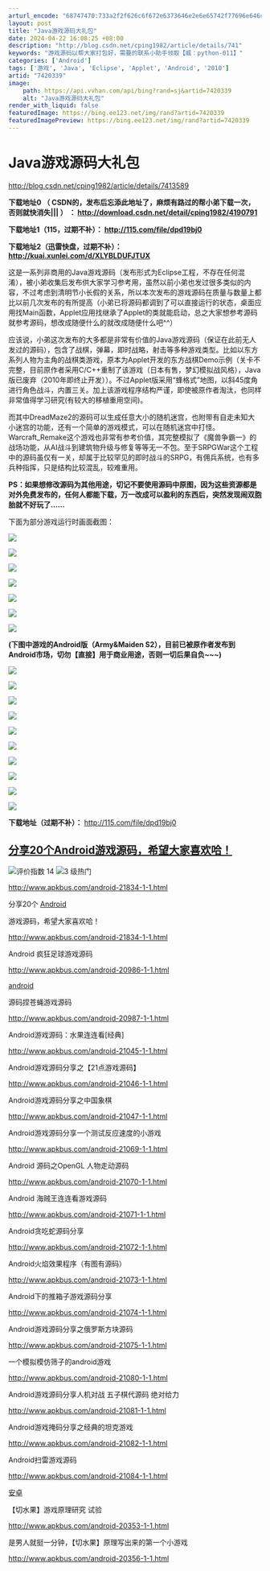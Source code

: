 ```yaml
---
arturl_encode: "68747470:733a2f2f626c6f672e6373646e2e6e65742f77696e646c616b:652f61727469636c652f64657461696c732f37343230333339"
layout: post
title: "Java游戏源码大礼包"
date: 2024-04-22 16:08:25 +08:00
description: "http://blog.csdn.net/cping1982/article/details/741"
keywords: "游戏源码以帮大家打包好，需要的联系小助手领取【威：python-011】"
categories: ['Android']
tags: ['游戏', 'Java', 'Eclipse', 'Applet', 'Android', '2010']
artid: "7420339"
image:
    path: https://api.vvhan.com/api/bing?rand=sj&artid=7420339
    alt: "Java游戏源码大礼包"
render_with_liquid: false
featuredImage: https://bing.ee123.net/img/rand?artid=7420339
featuredImagePreview: https://bing.ee123.net/img/rand?artid=7420339
---
```


# Java游戏源码大礼包

<http://blog.csdn.net/cping1982/article/details/7413589>

**下载地址0
**（**
CSDN的，发布后忘添此地址了，麻烦有路过的帮小弟下载一次，否则就快消失|||
**）**
：
<http://download.csdn.net/detail/cping1982/4190791>**

**下载地址1（115，过期不补）：
<http://115.com/file/dpd19bj0>**

**下载地址2（迅雷快盘，过期不补）：
<http://kuai.xunlei.com/d/XLYBLDUFJTUX>**

这是一系列非商用的Java游戏源码（发布形式为Eclipse工程，不存在任何混淆），被小弟收集后发布供大家学习参考用，虽然以前小弟也发过很多类似的内容，不过考虑到清明节小长假的关系，所以本次发布的游戏源码在质量与数量上都比以前几次发布的有所提高（小弟已将源码都调到了可以直接运行的状态，桌面应用找Main函数，Applet应用找继承了Applet的类就能启动，总之大家想参考源码就参考源码，想改成随便什么的就改成随便什么吧^^）
  
  
应该说，小弟这次发布的大多都是非常有价值的Java游戏源码（保证在此前无人发过的源码），包含了战棋，弹幕，即时战略，射击等多种游戏类型。比如以东方系列人物为主角的战棋类游戏，原本为Applet开发的东方战棋Demo示例（关卡不完整，目前原作者采用C/C++重制了该游戏（日本有售，梦幻模拟战风格），Java版已废弃（2010年即终止开发））。不过Applet版采用“蜂格式”地图，以斜45度角进行角色战斗，内置三关。加上该游戏程序结构严谨，即使被原作者淘汰，也同样非常值得学习研究(有较大的移植重用空间)。

而其中DreadMaze2的源码可以生成任意大小的随机迷宫，也附带有自走未知大小迷宫的功能，还有一个简单的游戏模式，可以在随机迷宫中打怪。Warcraft\_Remake这个游戏也非常有参考价值，其完整模拟了《魔兽争霸一》的战场功能，从AI战斗到建筑物升级与修复等等无一不包。至于SRPGWar这个工程中的源码虽仅有一关，却属于比较罕见的即时战斗的SRPG，有佣兵系统，也有多兵种指挥，只是结构比较混乱，较难重用。

**PS：如果想修改源码为其他用途，切记不要使用源码中原图，因为这些资源都是对外免费发布的，任何人都能下载，万一改成可以盈利的东西后，突然发现闹双胞胎就不好玩了……**

下面为部分游戏运行时画面截图：

![](https://img-my.csdn.net/uploads/201203/30/1333123177_4099.png)

![](https://img-my.csdn.net/uploads/201203/30/1333123169_5901.png)

![](https://img-my.csdn.net/uploads/201203/30/1333123156_2480.png)

![](https://img-my.csdn.net/uploads/201203/30/1333123161_7697.png)

![](https://img-my.csdn.net/uploads/201203/30/1333123133_7071.png)

![](https://img-my.csdn.net/uploads/201203/30/1333123183_8779.png)

![](https://img-my.csdn.net/uploads/201203/30/1333123189_1322.png)
  
**(下图中游戏的Android版（Army&Maiden S2），目前已被原作者发布到Android市场，切勿【直接】用于商业用途，否则一切后果自负~~~)**

![](https://img-my.csdn.net/uploads/201203/30/1333123195_1375.png)

![](https://img-my.csdn.net/uploads/201203/31/1333123203_4237.png)

![](https://img-my.csdn.net/uploads/201203/30/1333123122_3729.png)

![](https://img-my.csdn.net/uploads/201203/30/1333123127_6271.png)

![](https://img-my.csdn.net/uploads/201203/30/1333123130_8993.png)

![](https://img-my.csdn.net/uploads/201203/30/1333123136_4865.png)

![](https://img-my.csdn.net/uploads/201203/30/1333123138_4481.png)

![](https://img-my.csdn.net/uploads/201203/30/1333123141_9844.png)

![](https://img-my.csdn.net/uploads/201203/30/1333123144_6256.png)

![](https://img-my.csdn.net/uploads/201203/30/1333123147_5680.png)

  

**下载地址（过期不补）：**
<http://115.com/file/dpd19bj0>

## [分享20个Android游戏源码，希望大家喜欢哈！](http://www.apkbus.com/android-21834-1-1.html)



![](http://www.apkbus.com/static/image/common/recommend_1.gif "评价指数 14")
![](http://www.apkbus.com/static/image/common/hot_3.gif "3 级热门")
  

<http://www.apkbus.com/android-21834-1-1.html>

分享20个
[Android](http://www.apkbus.com/)

游戏源码，希望大家喜欢哈！
  
<http://www.apkbus.com/android-21834-1-1.html>
  
  

Android 疯狂足球游戏源码
  
<http://www.apkbus.com/android-20986-1-1.html>
  
  
[android](http://www.apkbus.com/)

源码捏苍蝇游戏源码
  
<http://www.apkbus.com/android-20987-1-1.html>
  
  

Android游戏源码：水果连连看[经典]
  
<http://www.apkbus.com/android-21045-1-1.html>
  
  

Android游戏源码分享之【21点游戏源码】
  
<http://www.apkbus.com/android-21046-1-1.html>
  
  

Android游戏源码分享之中国象棋
  
<http://www.apkbus.com/android-21047-1-1.html>
  
  

Android游戏源码分享一个测试反应速度的小游戏
  
<http://www.apkbus.com/android-21069-1-1.html>
  
  

Android 源码之OpenGL 人物走动源码
  
<http://www.apkbus.com/android-21070-1-1.html>
  
  

Android 海贼王连连看游戏源码
  
<http://www.apkbus.com/android-21071-1-1.html>
  
  

Android贪吃蛇源码分享
  
<http://www.apkbus.com/android-21072-1-1.html>
  
  

Android火焰效果程序（有图有源码）
  
<http://www.apkbus.com/android-21073-1-1.html>
  
  

Android下的推箱子游戏源码分享
  
<http://www.apkbus.com/android-21074-1-1.html>
  
  

Android游戏源码分享之俄罗斯方块源码
  
<http://www.apkbus.com/android-21075-1-1.html>
  
  

一个模拟模仿筛子的android游戏
  
<http://www.apkbus.com/android-21080-1-1.html>
  
  

Android游戏源码分享人机对战 五子棋代源码 绝对给力
  
<http://www.apkbus.com/android-21081-1-1.html>
  
  

Android游戏掩码分享之经典的坦克游戏
  
<http://www.apkbus.com/android-21082-1-1.html>
  
  

Android扫雷游戏源码
  
<http://www.apkbus.com/android-21084-1-1.html>
  
[安卓](http://www.apkbus.com/)

【切水果】游戏原理研究 试验
  
<http://www.apkbus.com/android-20353-1-1.html>
  
  

是男人就挺一分钟，【切水果】原理写出来的第一个小游戏
  
<http://www.apkbus.com/android-20356-1-1.html>